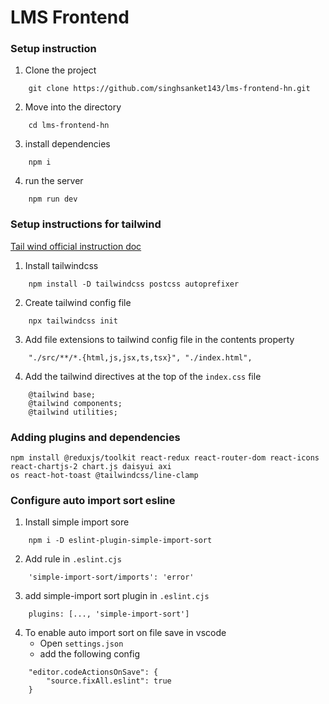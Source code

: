 # LMS Frontend
### Setup instruction
1. Clone the project
```
    git clone https://github.com/singhsanket143/lms-frontend-hn.git
```
2. Move into the directory
```
    cd lms-frontend-hn
```
3. install dependencies
```
    npm i
```
4. run the server
```
    npm run dev
```
### Setup instructions for tailwind
[Tail wind official instruction doc](https://tailwindcss.com/docs/installation)
1. Install tailwindcss

```
    npm install -D tailwindcss postcss autoprefixer
```

2. Create tailwind config file 
```
    npx tailwindcss init
```

3. Add file extensions to tailwind config file in the contents property
```
    "./src/**/*.{html,js,jsx,ts,tsx}", "./index.html",
```

4. Add the tailwind directives at the top of the `index.css` file
```
    @tailwind base;
    @tailwind components;
    @tailwind utilities;
```
### Adding plugins and dependencies 
```
npm install @reduxjs/toolkit react-redux react-router-dom react-icons react-chartjs-2 chart.js daisyui axi
os react-hot-toast @tailwindcss/line-clamp
```
### Configure auto import sort esline
1. Install simple import sore
```
    npm i -D eslint-plugin-simple-import-sort
```
2. Add rule in `.eslint.cjs`
```
    'simple-import-sort/imports': 'error'
```
3. add simple-import sort plugin in `.eslint.cjs`
```
    plugins: [..., 'simple-import-sort']
```
4. To enable auto import sort on file save in vscode
    - Open `settings.json`
    - add the following config
```
    "editor.codeActionsOnSave": {
        "source.fixAll.eslint": true
    }
```